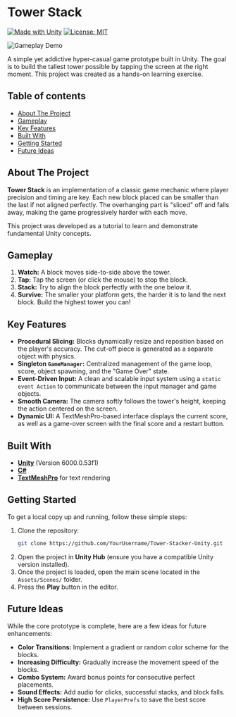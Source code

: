 # Tower Stack

[![Made with Unity](https://img.shields.io/badge/Made%20with-Unity-57b9d3.svg?style=for-the-badge&logo=unity)](https://unity.com)
[![License: MIT](https://img.shields.io/badge/License-MIT-yellow.svg?style=for-the-badge)](https://opensource.org/licenses/MIT)

![Gameplay Demo](./demo.gif)

A simple yet addictive hyper-casual game prototype built in Unity. The goal is to build the tallest tower possible by tapping the screen at the right moment. This project was created as a hands-on learning exercise.

## Table of contents

- [About The Project](#about-the-project)
- [Gameplay](#gameplay)
- [Key Features](#key-features)
- [Built With](#️built-with)
- [Getting Started](#getting-started)
- [Future Ideas](#future-ideas)

## About The Project

**Tower Stack** is an implementation of a classic game mechanic where player precision and timing are key. Each new block placed can be smaller than the last if not aligned perfectly. The overhanging part is "sliced" off and falls away, making the game progressively harder with each move.

This project was developed as a tutorial to learn and demonstrate fundamental Unity concepts.

## Gameplay

1.  **Watch:** A block moves side-to-side above the tower.
2.  **Tap:** Tap the screen (or click the mouse) to stop the block.
3.  **Stack:** Try to align the block perfectly with the one below it.
4.  **Survive:** The smaller your platform gets, the harder it is to land the next block. Build the highest tower you can!

## Key Features

-   **Procedural Slicing:** Blocks dynamically resize and reposition based on the player's accuracy. The cut-off piece is generated as a separate object with physics.
-   **Singleton `GameManager`:** Centralized management of the game loop, score, object spawning, and the "Game Over" state.
-   **Event-Driven Input:** A clean and scalable input system using a `static event Action` to communicate between the input manager and game objects.
-   **Smooth Camera:** The camera softly follows the tower's height, keeping the action centered on the screen.
-   **Dynamic UI:** A TextMeshPro-based interface displays the current score, as well as a game-over screen with the final score and a restart button.

## Built With

-   **[Unity](https://unity.com/)** (Version 6000.0.53f1)
-   **[C#](https://docs.microsoft.com/en-us/dotnet/csharp/)**
-   **[TextMeshPro](https://docs.unity3d.com/Packages/com.unity.textmeshpro@3.0/manual/index.html)** for text rendering

## Getting Started

To get a local copy up and running, follow these simple steps:

1.  Clone the repository:
    ```sh
    git clone https://github.com/YourUsername/Tower-Stacker-Unity.git
    ```
2.  Open the project in **Unity Hub** (ensure you have a compatible Unity version installed).
3.  Once the project is loaded, open the main scene located in the `Assets/Scenes/` folder.
4.  Press the **Play** button in the editor.

## Future Ideas

While the core prototype is complete, here are a few ideas for future enhancements:

-  **Color Transitions:** Implement a gradient or random color scheme for the blocks.
-  **Increasing Difficulty:** Gradually increase the movement speed of the blocks.
-  **Combo System:** Award bonus points for consecutive perfect placements.
-  **Sound Effects:** Add audio for clicks, successful stacks, and block falls.
-  **High Score Persistence:** Use `PlayerPrefs` to save the best score between sessions.

